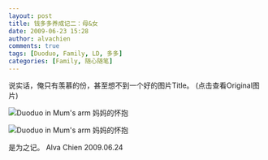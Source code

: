 ```yaml
---
layout: post
title: 钱多多养成记二：母&女
date: 2009-06-23 15:28
author: alvachien
comments: true
tags: [Duoduo, Family, LD, 多多]
categories: [Family, 随心随笔]
---
```


说实话，俺只有羡慕的份，甚至想不到一个好的图片Title。
(点击查看Original图片)

![Duoduo in Mum's arm 妈妈的怀抱](http://farm4.static.flickr.com/3323/3654387222_47acfdd5ea_b.jpg)


![Duoduo in Mum's arm 妈妈的怀抱](http://farm4.static.flickr.com/3622/3654386318_7c107eeaf4_b.jpg)


是为之记。
Alva Chien
2009.06.24

